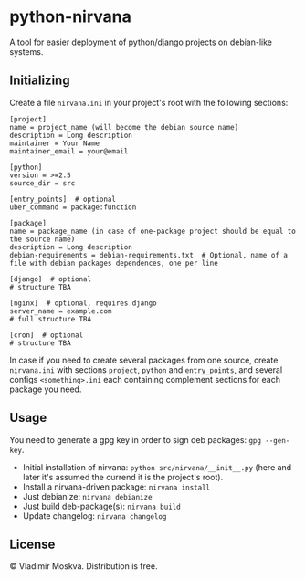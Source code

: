 python-nirvana
==============

A tool for easier deployment of python/django projects on debian-like systems.

Initializing
------------

Create a file `nirvana.ini` in your project's root with the following sections:

    [project]
    name = project_name (will become the debian source name)
    description = Long description
    maintainer = Your Name
    maintainer_email = your@email
    
    [python]
    version = >=2.5
    source_dir = src
    
    [entry_points]  # optional
    uber_command = package:function
    
    [package]
    name = package_name (in case of one-package project should be equal to the source name)
    description = Long description
    debian-requirements = debian-requirements.txt  # Optional, name of a file with debian packages dependences, one per line
    
    [django]  # optional
    # structure TBA
    
    [nginx]  # optional, requires django
    server_name = example.com
    # full structure TBA
    
    [cron]  # optional
    # structure TBA
    
In case if you need to create several packages from one source, create `nirvana.ini` with sections `project`,
`python` and `entry_points`, and several configs `<something>.ini` each containing complement sections for each
package you need.

Usage
-----

You need to generate a gpg key in order to sign deb packages: `gpg --gen-key`.

  * Initial installation of nirvana: `python src/nirvana/__init__.py` (here and later it's assumed the currend it is the project's root).
  * Install a nirvana-driven package: `nirvana install`
  * Just debianize: `nirvana debianize`
  * Just build deb-package(s): `nirvana build`
  * Update changelog: `nirvana changelog`

License
-------

© Vladimir Moskva. Distribution is free.
